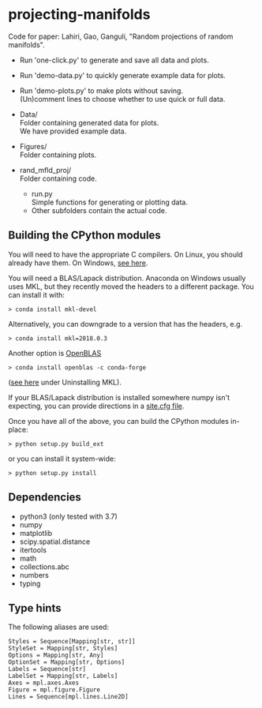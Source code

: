 # projecting-manifolds
Code for paper: Lahiri, Gao, Ganguli, "Random projections of random manifolds".

* Run 'one-click.py' to generate and save all data and plots.  

* Run 'demo-data.py' to quickly generate example data for plots.  

* Run 'demo-plots.py' to make plots without saving.  
  (Un)comment lines to choose whether to use quick or full data.

* Data/  
  Folder containing generated data for plots.  
  We have provided example data.

* Figures/  
  Folder containing plots.

* rand_mfld_proj/  
  Folder containing code.  
  * run.py  
    Simple functions for generating or plotting data.
  * Other subfolders contain the actual code.

## Building the CPython modules

  You will need to have the appropriate C compilers. On Linux, you should already have them.
  On Windows, [see here](https://wiki.python.org/moin/WindowsCompilers).

  You will need a BLAS/Lapack distribution. Anaconda on Windows usually uses MKL,
  but they recently moved the headers to a different package. You can install it with:
  ```
  > conda install mkl-devel
  ```
  Alternatively, you can downgrade to a version that has the headers, e.g.
  ```
  > conda install mkl=2018.0.3
  ```
  Another option is [OpenBLAS](https://www.openblas.net/)
  ```
  > conda install openblas -c conda-forge
  ```
  ([see here](https://docs.continuum.io/mkl-optimizations/#uninstalling-mkl) under
  Uninstalling MKL).

  If your BLAS/Lapack distribution is installed somewhere numpy isn't expecting,
  you can provide directions in a [site.cfg file](https://github.com/numpy/numpy/blob/master/site.cfg.example).

  Once you have all of the above, you can build the CPython modules in-place:
  ```
  > python setup.py build_ext
  ```
  or you can install it system-wide:
  ```
  > python setup.py install
  ```

## Dependencies

* python3 (only tested with 3.7)
* numpy
* matplotlib
* scipy.spatial.distance
* itertools
* math
* collections.abc
* numbers
* typing

## Type hints

The following aliases are used:

    Styles = Sequence[Mapping[str, str]]
    StyleSet = Mapping[str, Styles]
    Options = Mapping[str, Any]
    OptionSet = Mapping[str, Options]
    Labels = Sequence[str]
    LabelSet = Mapping[str, Labels]
    Axes = mpl.axes.Axes
    Figure = mpl.figure.Figure
    Lines = Sequence[mpl.lines.Line2D]
